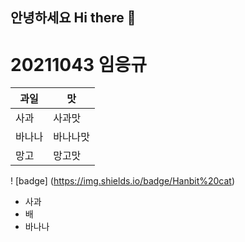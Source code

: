 
## 안녕하세요 Hi there 👋
# 20211043 임응규

|과일|맛|
|--------|--------|
|사과|사과맛|
|바나나|바나나맛|
|망고|망고맛|

 ! [badge] (https://img.shields.io/badge/Hanbit%20cat)

- 사과
- 배
- 바나나
